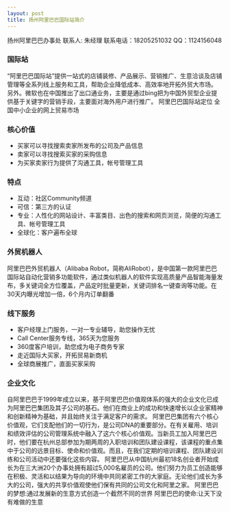 ```yaml
---
layout: post
title: 扬州阿里巴巴国际站简介
---
```


扬州阿里巴巴办事处 联系人: 朱经理 联系电话：18205251032 QQ：1124156048 

### 国际站

“阿里巴巴国际站”提供一站式的店铺装修、产品展示、营销推广、生意洽谈及店铺管理等全系列线上服务和工具，帮助企业降低成本、高效率地开拓外贸大市场。
另外。微软也在中国推出了出口通业务，主要是通过bing把为中国外贸型企业提供基于关键字的营销手段，主要面对海外用户进行推广。
阿里巴巴国际站定位
全国中小企业的网上贸易市场

### 核心价值

* 买家可以寻找搜索卖家所发布的公司及产品信息
* 卖家可以寻找搜索买家的采购信息
* 为买家卖家行为提供了沟通工具，帐号管理工具

### 特点

* 互动：社区Community频道
* 可信：第三方的认证
* 专业：人性化的网站设计、丰富类目、出色的搜索和网页浏览，简便的沟通工具、帐号管理工具
* 全球化：客户遍布全球

### 外贸机器人

阿里巴巴外贸机器人（Alibaba Robot，简称AliRobot），是中国第一款阿里巴巴国际站自动化营销多功能软件，通过类似机器人的软件实现高质量产品智能海量发布，多关键词全方位覆盖，产品定时批量更新，关键词排名一键查询等功能。在30天内曝光增加一倍，6个月内订单翻番

### 线下服务

* 客户经理上门服务，一对一专业辅导，助您操作无忧
* Call Center服务专线，365天为您服务
* 360度客户培训，助您成为电子商务专家
* 走近国际大买家，开拓贸易新商机
* 全球商展推广，直面买家采购

### 企业文化

自阿里巴巴于1999年成立以来，基于阿里巴巴价值观体系的强大的企业文化已成为阿里巴巴集团及其子公司的基石。他们在商业上的成功和快速增长以企业家精神和创新精神为基础，并且始终关注于满足客户的需求。
阿里巴巴集团有六个核心价值观，它们支配他们的一切行为，是公司DNA的重要部分。在有关雇用、培训和绩效评估的公司管理系统中融入了这六个核心价值观。当新员工加入阿里巴巴时，他们要在杭州总部参加为期两周的入职培训和团队建设课程，该课程的重点集中于公司的远景目标、使命和价值观。而且，在我们定期的培训课程、团队建设训练和公司活动中还要强化这些内容。
阿里巴巴从中国杭州最初18名创业者开始成长为在三大洲20个办事处拥有超过5,000名雇员的公司。他们努力为员工创造能够在积极、灵活和以结果为导向的环境中共同紧密工作的大家庭。无论他们成长为多大的公司，强大的共享价值观使他们保有共同的公司文化和阿里之家。
阿里巴巴的梦想:通过发展新的生意方式创造一个截然不同的世界
阿里巴巴的使命:让天下没有难做的生意